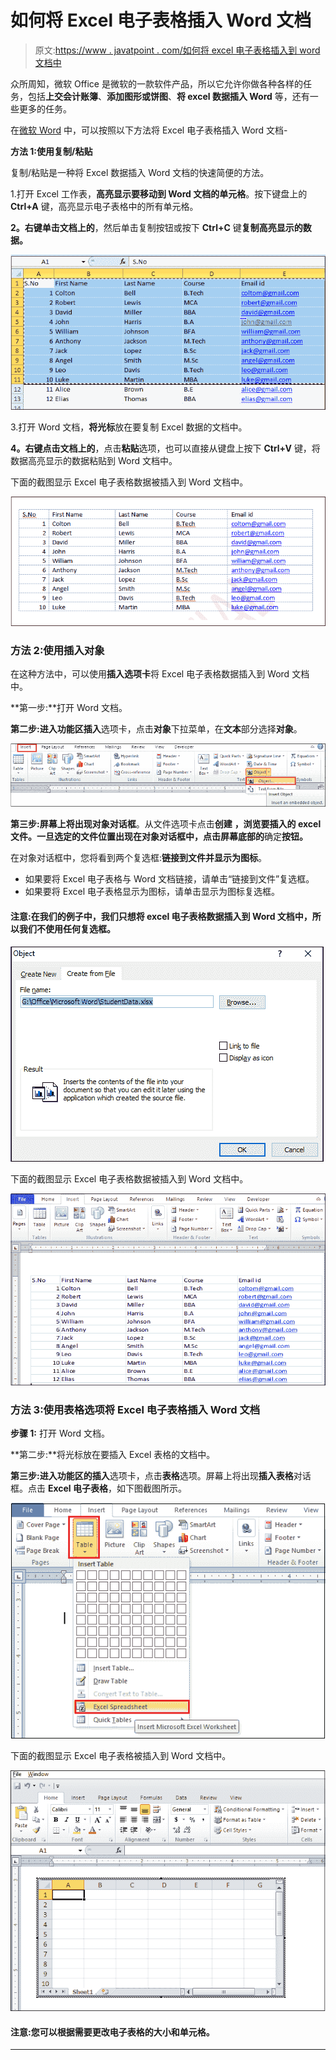# 如何将 Excel 电子表格插入 Word 文档

> 原文:[https://www . javatpoint . com/如何将 excel 电子表格插入到 word 文档中](https://www.javatpoint.com/how-to-insert-an-excel-spreadsheet-into-a-word-document)

众所周知，微软 Office 是微软的一款软件产品，所以它允许你做各种各样的任务，包括**上交会计账簿**、**添加图形或饼图**、**将 excel 数据插入 Word** 等，还有一些更多的任务。

在[微软 Word](https://www.javatpoint.com/ms-word-tutorial) 中，可以按照以下方法将 Excel 电子表格插入 Word 文档-

**方法 1:使用复制/粘贴**

复制/粘贴是一种将 Excel 数据插入 Word 文档的快速简便的方法。

1.打开 Excel 工作表，**高亮显示要移动到 Word 文档的单元格**。按下键盘上的 **Ctrl+A** 键，高亮显示电子表格中的所有单元格。

**2。右键单击文档上的**，然后单击复制按钮或按下 **Ctrl+C** 键**复制高亮显示的数据。**

![How to insert an Excel spreadsheet into a Word document](img/400293acfd4e18ed5efafc28fb44e46b.png)

3.打开 Word 文档，**将光标**放在要复制 Excel 数据的文档中。

**4。右键点击文档上的**，点击**粘贴**选项，也可以直接从键盘上按下 **Ctrl+V** 键，将数据高亮显示的数据粘贴到 Word 文档中。

下面的截图显示 Excel 电子表格数据被插入到 Word 文档中。

![How to insert an Excel spreadsheet into a Word document](img/f904686adabc82ead28984c61afdbe67.png)

### 方法 2:使用插入对象

在这种方法中，可以使用**插入选项卡**将 Excel 电子表格数据插入到 Word 文档中。

**第一步:**打开 Word 文档。

**第二步:**进入功能区**插入**选项卡，点击**对象**下拉菜单，在**文本**部分选择**对象**。

![How to insert an Excel spreadsheet into a Word document](img/54b1e9903588615bb5d104b8fb2479a5.png)

**第三步:**屏幕上将出现**对象对话框**。从文件选项卡点击**创建** **，浏览要插入的 excel 文件。一旦选定的文件位置出现在对象对话框中，点击屏幕底部的**确定**按钮。**

在对象对话框中，您将看到两个复选框:**链接到文件并显示为图标**。

*   如果要将 Excel 电子表格与 Word 文档链接，请单击“链接到文件”复选框。
*   如果要将 Excel 电子表格显示为图标，请单击显示为图标复选框。

#### 注意:在我们的例子中，我们只想将 excel 电子表格数据插入到 Word 文档中，所以我们不使用任何复选框。

![How to insert an Excel spreadsheet into a Word document](img/b130501aaa1c42b0160b8895ec67d7ba.png)

下面的截图显示 Excel 电子表格数据被插入到 Word 文档中。

![How to insert an Excel spreadsheet into a Word document](img/b929732cb624e3984f3a29f5d3a58e05.png)

### 方法 3:使用表格选项将 Excel 电子表格插入 Word 文档

**步骤 1:** 打开 Word 文档。

**第二步:**将光标放在要插入 Excel 表格的文档中。

**第三步:**进入功能区的**插入**选项卡，点击**表格**选项。屏幕上将出现**插入表格**对话框。点击 **Excel 电子表格**，如下图截图所示。

![How to insert an Excel spreadsheet into a Word document](img/3eee4a8fd04a625cbdcaf03ca63b5e38.png)

下面的截图显示 Excel 电子表格被插入到 Word 文档中。

![How to insert an Excel spreadsheet into a Word document](img/f047cc139c9b8d605d040a761197b290.png)

#### 注意:您可以根据需要更改电子表格的大小和单元格。

* * *